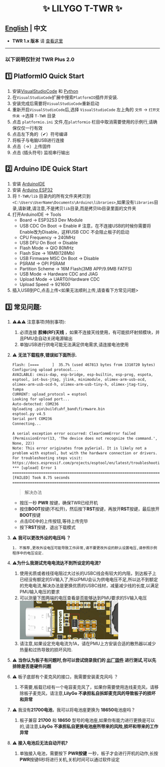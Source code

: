 


<h1 align = "center">✨ LILYGO T-TWR  ✨</h1>

## **[English](README.MD) | 中文**


- **TWR 1.x 版本** 请 [查看这里](https://t-twr.readthedocs.io/en/latest/)

------------


###  以下说明仅针对 **TWR Plus 2.0**


## 1️⃣ PlatformIO Quick Start

1. 安装[VisualStudioCode](https://code.visualstudio.com/) 和 [Python](https://www.python.org/)
2. 在`VisualStudioCode`扩展中搜索`PlatformIO`插件并安装.
3. 安装完成后需要将`VisualStudioCode`重新启动
4. 重新开启`VisualStudioCode`后,选择 `VisualStudioCode` 左上角的 `文件` -> `打开文件夹` ->选择 `T-TWR` 目录
5. 点击 `platformio.ini` 文件,在`platformio` 栏目中取消需要使用的示例行,请确保仅仅一行有效
6. 点击左下角的（✔）符号编译
7. 将板子与电脑USB进行连接
8. 点击（→）上传固件
9. 点击 (插头符号) 监视串行输出


## 2️⃣ Arduino IDE Quick Start

1. 安装 [ArduinoIDE](https://www.arduino.cc/en/software)
2. 安装 [Arduino ESP32](https://docs.espressif.com/projects/arduino-esp32/en/latest/) 
3. 将 `T-TWR/lib` 目录内的所有文件夹拷贝到`<C:\Users\UserName\Documents\Arduino\libraries>`,如果没有`libraries`目录,请新建,请注意,不是拷贝`lib`目录,而是拷贝lib目录里面的文件夹
4. 打开ArduinoIDE -> Tools 
   - Board -> ESP32S3 Dev Module
   - USB CDC On Boot -> Enable   # 注意，在不连接USB的时候你需要将Enable改为Disable，这样USB CDC 不会阻止板子的启动
   - CPU Frequency -> 240MHz
   - USB DFU On Boot -> Disable
   - Flash Mode -> QIO 80MHz
   - Flash Size -> 16MB(128Mb)
   - USB Firmware MSC On Boot -> Disable
   - PSRAM -> OPI PSRAM
   - Partition Scheme -> 16M Flash(3MB APP/9.9MB FATFS)
   - USB Mode -> Hardware CDC and JIAG
   - Upload Mode -> UART0/Hardware CDC
   - Upload Speed -> 921600
5. 插入USB到PC,点击上传<如果无法顺利上传,请查看下方常见问题>

## 3️⃣ 常见问题:

1. ⚠⚠⚠ 注意事项(特别事项):
   1. 必须连接 **胶棒(RF)天线** ，如果不连接天线使用，有可能损坏射频模块，并且PMU会自动关闭电源输出
   2. 单独USB进行供电可能无法满足供电需求,请连接电池使用
   
2. ⚠ **无法下载程序,错误如下面所示.**
   
    ```shell
    Flash: [====      ]  35.7% (used 467813 bytes from 1310720 bytes)
    Configuring upload protocol...
    AVAILABLE: cmsis-dap, esp-bridge, esp-builtin, esp-prog, espota, esptool, iot-bus-jtag, jlink, minimodule, olimex-arm-usb-ocd, olimex-arm-usb-ocd-h, olimex-arm-usb-tiny-h, olimex-jtag-tiny, tumpa
    CURRENT: upload_protocol = esptool
    Looking for upload port...
    Auto-detected: COM236
    Uploading .pio\build\uhf_band\firmware.bin
    esptool.py v4.5
    Serial port COM236
    Connecting...

    A serial exception error occurred: ClearCommError failed (PermissionError(13, 'The device does not recognize the command.', None, 22))
    Note: This error originates from pySerial. It is likely not a problem with esptool, but with the hardware connection or drivers.
    For troubleshooting steps visit: https://docs.espressif.com/projects/esptool/en/latest/troubleshooting.html
    *** [upload] Error 1
    ================================================================================================================ [FAILED] Took 8.75 seconds ================================================================================================================

    ```
    > 解决办法
     - 按压一秒 **PWR** 按键，确保TWR已经开机
     - 按住**BOOT**按键(不松开)，然后按下**RST**按键，再放开**RST**按键，最后放开**BOOT**按键
     - 点击IDE中的上传按钮,等待上传完毕
     - 按下**RST**按键，退出下载模式

3. ⚠ **我可以更改外设的电压吗 ？**

       1. 不推荐,更改外设电压可能导致工作异常,请不要更改外设的默认设置电压,请参照示例程序中的电压设定.
 
 4. ⚠**为什么我测试充电电流达不到所设定的电流?**
      1. 使用劣质或者线径电阻过大过长的USBC线会有较大的内阻，到达板子上已经没有额定的5V输入了,所以PMU会认为供电电压不足,所以达不到额定的充电电流,解决办法是更换优质的USBC线材，减量减少线的长度,以满足PMU输入电压的要求
      2. 可以测量下图两端的电压查看是否能够达到PMU要求的5V输入电压
         <img width="320"  src=docs/_static/input-voltage.jpg>
     1. 请注意,如果设定充电电流为1A，请在PMU上方安装合适的散热器以减少热量和过热导致的损坏风险.

 5. ⚠ **当你认为板子有问题时,你可以尝试烧录我们的 [出厂固件](./firmware/twr-plus%202.0/README.MD) 进行测试,可以先排除是否是硬件问题**

 6. ⚠ 板子底部有个麦克风的接口，我需要安装麦克风吗 ？
     1. 不需要,板载已经有一个电容麦克风了，如果你需要使用连线麦克风，请移除板子麦克风，请注意,**LilyGo 不承担私自拆卸麦克风的导致板子的损坏和异常**

 7. ⚠ 我没有**21700电池**，我可以将电池座更换为 **18650**电池座吗？
     1. 板子兼容 **21700** 和 **18650** 型号的电池座,如果你有能力进行更换是可以的,请注意,**LilyGo 不承担私自更换电池座所带来的风险,损坏和带来的工作异常**

 8. ⚠ **接入电池后无法自动开机?**
     1. 单独接入电池，需要按下 **PWR按键** 一秒，板子才会进行开机的动作,长按**PWR**按键6秒将进行关机,关机时间可以通过软件设定


